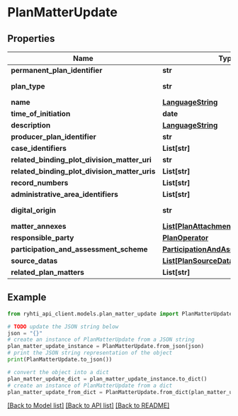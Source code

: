 # PlanMatterUpdate


## Properties

Name | Type | Description | Notes
------------ | ------------- | ------------- | -------------
**permanent_plan_identifier** | **str** | pysyväKaavaTunnus Esim AK-00001 | 
**plan_type** | **str** | Kaavan tyyppi. Käytetään koodistoa &lt;a href&#x3D;\&quot;http://uri.suomi.fi/codelist/rytj/RY_Kaavalaji\&quot;&gt;http://uri.suomi.fi/codelist/rytj/RY_Kaavalaji&lt;/a&gt; | 
**name** | [**LanguageString**](LanguageString.md) | Lokalisoitu merkkijono-luokka eri kielille. Lisää vähintään yksi kieli. | 
**time_of_initiation** | **date** | vireilletulopäivämäärä | 
**description** | [**LanguageString**](LanguageString.md) | Lokalisoitu merkkijono-luokka eri kielille. Lisää vähintään yksi kieli. | [optional] 
**producer_plan_identifier** | **str** | kunnan tai maakunnan tuottajakohtainen kaavatunnus | [optional] 
**case_identifiers** | **List[str]** | asianhallintatunnukset | [optional] 
**related_binding_plot_division_matter_uri** | **str** | Deprecated, use relatedBindingPlotDivisionMatterUris | [optional] 
**related_binding_plot_division_matter_uris** | **List[str]** | Liittyvät pysyvät tonttijakoasiat (URI) | [optional] 
**record_numbers** | **List[str]** | diaarinumerot | [optional] 
**administrative_area_identifiers** | **List[str]** | Hallinnollisen alueen tunnus. Kuntatunnus tai maakuntatunnus. | 
**digital_origin** | **str** | Tieto kaavan digitaalisen muodon tuotantotavasta ja siihen liittyvästä juridisuuden asteesta. Käytetään koodistoa &lt;a href&#x3D;\&quot;http://uri.suomi.fi/codelist/rytj/RY_DigitaalinenAlkupera\&quot;&gt;http://uri.suomi.fi/codelist/rytj/RY_DigitaalinenAlkupera&lt;/a&gt; | 
**matter_annexes** | [**List[PlanAttachmentDocument]**](PlanAttachmentDocument.md) | Asian kuvaamiseen tai käsittelyyn olennaisesti kuuluva liitetty asiakirja. | [optional] 
**responsible_party** | [**PlanOperator**](PlanOperator.md) | Vastuutaho | [optional] 
**participation_and_assessment_scheme** | [**ParticipationAndAssessmentScheme**](ParticipationAndAssessmentScheme.md) | Osallistumis- ja arviointisuunnitelma | [optional] 
**source_datas** | [**List[PlanSourceData]**](PlanSourceData.md) | Lähtötietoaineisto | [optional] 
**related_plan_matters** | **List[str]** | Liittyvät kaava asiat (URI) | [optional] 

## Example

```python
from ryhti_api_client.models.plan_matter_update import PlanMatterUpdate

# TODO update the JSON string below
json = "{}"
# create an instance of PlanMatterUpdate from a JSON string
plan_matter_update_instance = PlanMatterUpdate.from_json(json)
# print the JSON string representation of the object
print(PlanMatterUpdate.to_json())

# convert the object into a dict
plan_matter_update_dict = plan_matter_update_instance.to_dict()
# create an instance of PlanMatterUpdate from a dict
plan_matter_update_from_dict = PlanMatterUpdate.from_dict(plan_matter_update_dict)
```
[[Back to Model list]](../README.md#documentation-for-models) [[Back to API list]](../README.md#documentation-for-api-endpoints) [[Back to README]](../README.md)


